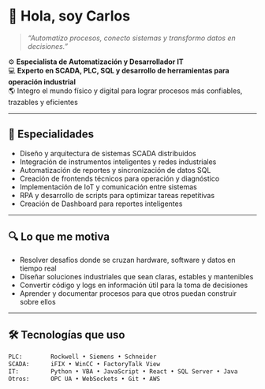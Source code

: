 # 👋 Hola, soy Carlos

> _“Automatizo procesos, conecto sistemas y transformo datos en decisiones.”_

⚙️ **Especialista de Automatización y Desarrollador IT**  
💻 **Experto en SCADA, PLC, SQL y desarrollo de herramientas para operación industrial**  
🌎 Integro el mundo físico y digital para lograr procesos más confiables, trazables y eficientes

---

## 🧠 Especialidades

- Diseño y arquitectura de sistemas SCADA distribuidos
- Integración de instrumentos inteligentes y redes industriales
- Automatización de reportes y sincronización de datos SQL
- Creación de frontends técnicos para operación y diagnóstico
- Implementación de IoT y comunicación entre sistemas
- RPA y desarrollo de scripts para optimizar tareas repetitivas
- Creación de Dashboard para reportes inteligentes

---

## 🔍 Lo que me motiva

- Resolver desafíos donde se cruzan hardware, software y datos en tiempo real
- Diseñar soluciones industriales que sean claras, estables y mantenibles
- Convertir código y logs en información útil para la toma de decisiones
- Aprender y documentar procesos para que otros puedan construir sobre ellos

---

## 🛠️ Tecnologías que uso

```txt
PLC:        Rockwell • Siemens • Schneider
SCADA:      iFIX • WinCC • FactoryTalk View
IT:         Python • VBA • JavaScript • React • SQL Server • Java
Otros:      OPC UA • WebSockets • Git • AWS
